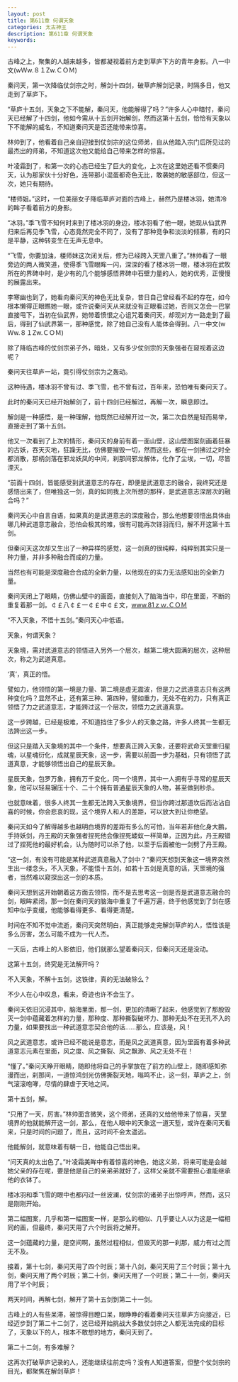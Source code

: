 ```yaml
---
layout: post
title: 第611章 何谓天象
categories: 太古神王
description: 第611章 何谓天象
keywords:
---
```


古峰之上，聚集的人越来越多，皆都凝视着前方走到草庐下方的青年身影。八一中文(wＷw.８１Zw.ＣＯＭ)

秦问天，第一次降临仗剑宗之时，解剑十四剑，破草庐解剑记录，时隔多日，他又走到了草庐下。

“草庐十五剑，天象之下不能解，秦问天，他能解得了吗？”许多人心中暗忖，秦问天已经解了十四剑，他如今需从十五剑开始解剑，然而这第十五剑，恰恰有天象以下不能解的威名，不知道秦问天是否还能带来惊喜。

林帅到了，他看着自己亲自迎接到仗剑宗的这位师弟，自从他踏入宗门后所见过的最杰出的师弟，不知道这次他又能给自己带来怎样的惊喜。

叶凌霜到了，和第一次的心态已经生了巨大的变化，上次在这里她还看不惯秦问天，认为那家伙十分好色，连带那小混蛋都奇色无比，敢袭她的敏感部位，但这一次，她只有期待。

“楼师姐。”这时，一位美丽女子降临草庐对面的古峰上，赫然乃是楼冰羽，她清冷的眸子看着前方的身影。

“冰羽。”季飞雪不知何时来到了楼冰羽的身边，楼冰羽看了他一眼，她现从仙武界归来后再见季飞雪，心态竟然完全不同了，没有了那种竞争和淡淡的倾慕，有的只是平静，这种转变生在无声无息中。

“飞雪，你要加油，楼师妹这次闭关后，修为已经跨入天罡八重了。”林帅看了一眼旁边的两人微笑道，使得季飞雪眼眸一闪，深深的看了楼冰羽一眼，楼冰羽在武牧所在的界碑中时，是少有的几个能够感悟界碑中石壁力量的人，她的优秀，正慢慢的展露出来。

李寒幽也到了，她看向秦问天的神色无比复杂，昔日自己曾经看不起的存在，如今根本懒得正眼瞧她一眼，或许说秦问天从来就没有正眼看过她，否则又怎会一巴掌直接甩下，当初在仙武界，她带着愤恨之心诅咒着秦问天，却现对方一路走到了最后，得到了仙武界第一，那种感觉，除了她自己没有人能体会得到。八一中文(wＷw.８１Zw.ＣＯＭ)

除了降临古峰的仗剑宗弟子外，暗处，又有多少仗剑宗的天象强者在窥视着这边呢？

秦问天往草庐一站，竟引得仗剑宗为之轰动。

这种待遇，楼冰羽不曾有过、季飞雪，也不曾有过，百年来，恐怕唯有秦问天了。

此时的秦问天已经开始解剑了，前十四剑已经解过，再解一次，瞬息即过。

解剑是一种感悟，是一种理解，他既然已经解开过一次，第二次自然是轻而易举，直接走到了第十五剑。

他又一次看到了上次的情形，秦问天的身前有着一面山壁，这山壁图案刻画着狂暴的古妖，吞天灭地，狂躁无比，仿佛要摧毁一切，然而这些，都在一剑拂过之时全都消散，那柄剑落在邪龙妖凤的中间，刹那间邪龙解体，化作了尘埃，一切，尽皆湮灭。

“前面十四剑，皆能感受到武道意志的存在，即便是武道意志的融合，我终究还是感悟出来了，但唯独这一剑，真的如同我上次所想的那样，是武道意志深层次的融合吗？”

秦问天心中自言自语，如果真的是武道意志的深度融合，那么他想要领悟出具体由哪几种武道意志融合，恐怕会极其的难，很有可能再次铩羽而归，解不开这第十五剑。

但秦问天这次却又生出了一种异样的感觉，这一剑真的很纯粹，纯粹到其实只是一种力量，并非多种融合而成的力量。

当然也有可能是深度融合合成的全新力量，以他现在的实力无法感知出的全新力量。

秦问天闭上了眼睛，仿佛山壁中的画面，直接刻入了脑海当中，印在里面，不断的重复着那一剑。￠￡八￠￡一￠￡中￠￡文，www.81ｚｗ.ＣＯＭ

“不入天象，不悟十五剑。”秦问天心中低语。

天象，何谓天象？

天象境，需对武道意志的领悟进入另外一个层次，越第二境大圆满的层次，这种层次，称之为武道真意。

‘真’，真正的悟。

譬如力，他领悟的第一境是力量、第二境是虚无震波，但是力之武道意志只有这两种变化吗？显然不止，还有第三种、第四种，譬如重力，无处不在的力，只有真正领悟了力之武道意志，才能跨过这一个层次，领悟力之武道真意。

这一步跨越，已经是极难，不知道挡住了多少人的天象之路，许多人终其一生都无法跨出这一步。

但这只是踏入天象境的其中一个条件，想要真正跨入天象，还要将武命天罡重归星魂，以星魂衍化，成就星辰天象，这一步，需要以前面一步为基础，只有领悟了武道真意，才能够领悟出自己的星辰天象。

星辰天象，包罗万象，拥有万千变化，同一个境界，其中一人拥有乎寻常的星辰天象，他可以轻易辗压十个、二十个拥有普通星辰天象的人物，甚至做到秒杀。

也就意味着，很多人终其一生都无法跨入天象境界，但当你跨过那道坎后而沾沾自喜的时候，你会悲哀的现，这个境界人和人的差距，可以放大到让你绝望。

秦问天如今了解得越多也越明白境界的差距有多么的可怕，当年若非他化身大鹏，手持妖剑，丹王殿的天象强者捏死他会像捏死蝼蚁一样简单，正因为此，丹王殿错过了捏死他的最好机会，认为随时可以杀了他，以至于后面被他一剑劈了丹王殿。

“这一剑，有没有可能是某种武道真意融入了剑中？”秦问天想到天象这一境界突然生出一缕念头，不入天象，不能悟十五剑，如若十五剑是真意的话，天罡境的强者，当然难以窥探出这一剑的本质。

秦问天想到这开始朝着这方面去领悟，而不是去思考这一剑是否是武道意志融合的剑，眼眸紧闭，那一剑在秦问天的脑海中重复了千遍万遍，终于他感觉到了剑在感知中似乎变缓，他能够看得更多、看得更清楚。

时间在不知不觉中流逝，秦问天突然明白，真正能够走完解剑草庐的人，悟性该是多么厉害，怎么可能不成为一代人杰。

一天后，古峰上的人影依旧，他们就那么望着秦问天，但秦问天还是没动。

这第十五剑，终究是无法解开吗？

不入天象，不解十五剑，这铁律，真的无法破除么？

不少人在心中叹息，看来，奇迹也许不会生了。

秦问天依旧沉浸其中，脑海里面，那一剑，更加的清晰了起来，他感觉到了那股毁灭一剑中蕴藏着怎样的力量，那种度、那种撕裂破坏力、那种无处不在无孔不入的力量，如果要找出一种武道意志契合他的话……那么，应该是，风！

风之武道意志，或许已经不能说是意志，而是风之武道真意，因为里面有着多种武道意志元素在里面，风之度、风之撕裂、风之飘渺、风之无处不在！

“懂了。”秦问天睁开眼睛，随即他将自己的手掌放在了前方的山壁上，随即感知弥漫而出，刹那间，一道惊鸿剑光仿佛撕裂天地，嗡鸣不止，这一刻，草庐之上，剑气滚滚咆哮，尽情的肆虐于天地之间。

第十五剑，解。

“只用了一天，厉害。”林帅面含微笑，这个师弟，还真的又给他带来了惊喜，天罡境界的他就能解开这一剑，那么，在他人眼中的天象这一道天堑，或许在秦问天看来，只是时间的问题了，而且，这时间不会太遥远。

他能解剑，就意味着有朝一日，他能自己悟出来。

“问天真的太出色了。”叶凌霜美眸中有着惊喜的神色，她这义弟，将来可能是会越她父亲的存在呢，要是他是自己的亲弟弟就好了，这样父亲就不需要担心谁能继承他的衣钵了。

楼冰羽和季飞雪的眼中也都闪过一丝波澜，仗剑宗的诸弟子出惊呼声，然而，这只是刚刚开始。

第二幅图案，几乎和第一幅图案一样，是那么的相似、几乎要让人以为这是一幅相同的画，但最终，秦问天用了六个时辰将之解开。

这一剑蕴藏的力量，是空间啊，虽然过程相似，但毁灭的那一刹那，威力有过之而无不及。

接着，第十七剑，秦问天用了四个时辰；第十八剑，秦问天用了三个时辰；第十九剑，秦问天用了两个时辰；第二十剑，秦问天用了一个时辰；第二十一剑，秦问天用了半个时辰；

两天时间，再解七剑，解开了第十五剑到第二十一剑。

古峰上的人有些呆滞，被惊得目瞪口呆，眼睁睁的看着秦问天往草庐方向接近，已经迈步到了第二十二剑了，这已经开始挑战大多数仗剑宗之人都无法完成的目标了，天象以下的人，根本不敢想的地方，秦问天到了。

第二十二剑，有多难解？

这再次打破草庐记录的人，还能继续往前走吗？没有人知道答案，但整个仗剑宗的目光，都聚焦在解剑草庐！
